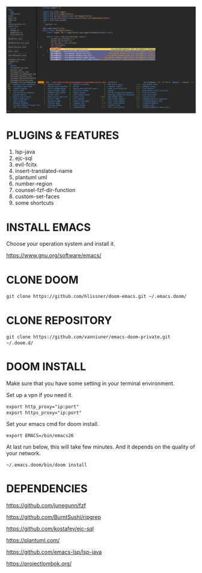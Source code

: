 ![img](tui-cut.png)


# PLUGINS & FEATURES

1.  lsp-java
2.  ejc-sql
3.  evil-fcitx
4.  insert-translated-name
5.  plantuml uml
6.  number-region
7.  counsel-fzf-dir-function
8.  custom-set-faces
9.  some shortcuts


# INSTALL EMACS

Choose your operation system and install it.

<https://www.gnu.org/software/emacs/>


# CLONE DOOM

    git clone https://github.com/hlissner/doom-emacs.git ~/.emacs.doom/


# CLONE REPOSITORY

    git clone https://github.com/vanniuner/emacs-doom-private.git ~/.doom.d/


# DOOM INSTALL

Make sure that you have some setting in your terminal environment.

Set up a vpn if you need it.

    export http_proxy="ip:port"
    export https_proxy="ip:port"

Set your emacs cmd for doom install.

    export EMACS=/bin/emacs26

At last run below, this will take few minutes. And it depends on the quality of your network.

    ~/.emacs.doom/bin/doom install


# DEPENDENCIES

<https://github.com/junegunn/fzf>

<https://github.com/BurntSushi/ripgrep>

<https://github.com/kostafey/ejc-sql>

<https://plantuml.com/>

<https://github.com/emacs-lsp/lsp-java>

<https://projectlombok.org/>

